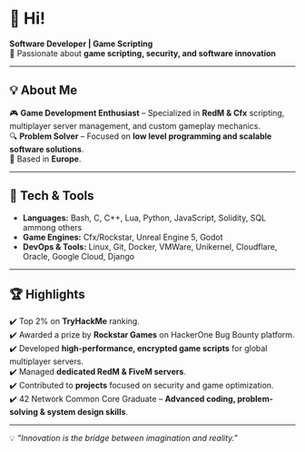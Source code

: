 # 👋 Hi!

**Software Developer | Game Scripting**  
🚀 Passionate about **game scripting, security, and software innovation**

---

## 💡 About Me

🎮 **Game Development Enthusiast** – Specialized in **RedM & Cfx** scripting, multiplayer server management, and custom gameplay mechanics.  
🔍 **Problem Solver** – Focused on **low level programming and scalable software solutions**.  
📍 Based in **Europe**.

---

## 🔧 Tech & Tools

- **Languages:** Bash, C, C++, Lua, Python, JavaScript, Solidity, SQL ammong others
- **Game Engines:** Cfx/Rockstar, Unreal Engine 5, Godot
- **DevOps & Tools:** Linux, Git, Docker, VMWare, Unikernel, Cloudflare, Oracle, Google Cloud, Django

---

## 🏆 Highlights

✔️ Top 2% on **TryHackMe** ranking.  
✔️ Awarded a prize by **Rockstar Games** on HackerOne Bug Bounty platform.  
✔️ Developed **high-performance, encrypted game scripts** for global multiplayer servers.  
✔️ Managed **dedicated RedM & FiveM servers**.  
✔️ Contributed to **projects** focused on security and game optimization.  
✔️ 42 Network Common Core Graduate – **Advanced coding, problem-solving & system design skills**.  

---

💡 *"Innovation is the bridge between imagination and reality."*
